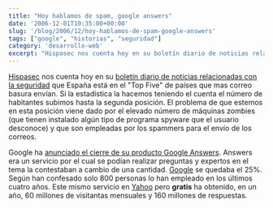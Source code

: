 ```yaml
---
title: "Hoy hablamos de spam, google answers"
date: '2006-12-01T10:35:00+00:00'
slug: '/blog/2006/12/hoy-hablamos-de-spam-google-answers'
tags: ["google", "historias", "seguridad"]
category: 'desarrollo-web'
excerpt: "Hispasec nos cuenta hoy en su boletín diario de noticias relacionadas con la seguridad que España está en el "Top Five" de países que mas correo basura envían."
---
```

[Hispasec](http://www.hispasec.com/) nos cuenta hoy en su [boletín diario de noticias relacionadas con la seguridad](http://www.hispasec.com/unaaldia/2959/comentar) que España está en el "Top Five" de países que mas correo basura envían. Si la estadística la hacemos teniendo el cuenta el número de habitantes subimos hasta la segunda posición. El problema de que estemos en esta posición viene dado por el elevado número de máquinas zombies (que tienen instalado algún tipo de programa spyware que el usuario desconoce) y que son empleadas por los spammers para el envío de los correos.

Google ha [anunciado el cierre de su producto Google Answers](http://www.techcrunch.com/2006/11/30/yahoos-big-win/). Answers era un servicio por el cual se podían realizar preguntas y expertos en el tema la contestaban a cambio de una cantidad. [Google](http://www.google.com) se quedaba el 25%. Según han confesado solo 800 personas lo han empleado en los últimos cuatro años. Este mismo servicio en [Yahoo](http://www.yahoo.com) pero **gratis** ha obtenido, en un año, 60 millones de visitantas mensuales y 160 millones de respuestas.
